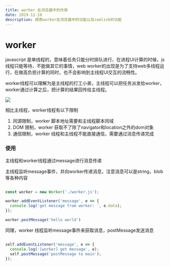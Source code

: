 ```yaml
---
title: worker 在浏览器中的作用
date: 2019-12-10
description: 探索worker在浏览器中的功能以及comlink的功能
---
```


# worker
javascript 是单线程的，意味着任务只能分时排队进行，在进程UI计算的时候，js线程只能等待，不能做其它的事情，web worker的出现是为了支持web多线程运行，在做高负担计算的同时，也不会影响到主线程UI交互的流畅性。

worker线程可以理解为是主线程的打工小弟，主线程可以把任务派发给worker，worker通过计算之后，把计算的结果回传给主线程。

![](https://davidea.st/assets/articles/2018-05-31-comlink-simple-web-worker/worker-post-message.gif)

相比主线程，worker线程有以下限制

1. 同源限制，worker 脚本地址需要和主线程脚本同域
2. DOM 限制，worker 获取不了除了navigator和location之外的dom对象
3. 通信限制，worker 线程和主线程不能直接通信，需要通过消息传递完成


### 使用

主线程和worker线程通过message进行消息传递

主线程监听message事件，并向worker传递消息，注意消息可以是string，blob等各种内容

``` javascript

const worker = new Worker('./worker.js');

worker.addEventListener('message', e => {
  console.log('get message from worker: ', e.data);
});

worker.postMessage('hello world')
```

同理，worker 线程监听message事件来获取消息，postMessage发送消息

```javascript

self.addEventListener('message', e => {
  console.log('[worker] get message', e);
  self.postMessage('postMessage to main');
});

```






